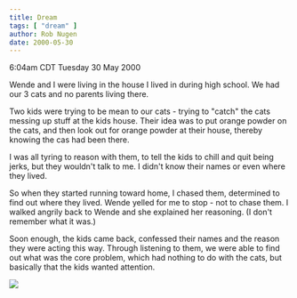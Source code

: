 ```yaml
---
title: Dream
tags: [ "dream" ]
author: Rob Nugen
date: 2000-05-30
---
```


<title>Dream</title>
<p class=date>6:04am CDT Tuesday 30 May 2000</p>

<p>Wende and I were living in the house I lived in during high school.
We had our 3 cats and no parents living there.

<p>Two kids were trying to be mean to our cats - trying to "catch" the
cats messing up stuff at the kids house.  Their idea was to put orange
powder on the cats, and then look out for orange powder at their
house, thereby knowing the cas had been there.

<p>I was all tyring to reason with them, to tell the kids to chill and
quit being jerks, but they wouldn't talk to me.  I didn't know their
names or even where they lived.

<p>So when they started running toward home, I chased them, determined
to find out where they lived.  Wende yelled for me to stop - not to
chase them.  I walked angrily back to Wende and she explained her
reasoning.  (I don't remember what it was.)

<p>Soon enough, the kids came back, confessed their names and the
reason they were acting this way.  Through listening to them, we were
able to find out what was the core problem, which had nothing to do
with the cats, but basically that the kids wanted attention.

<p><img src='/images/rob/wL-ROB.gif'>

